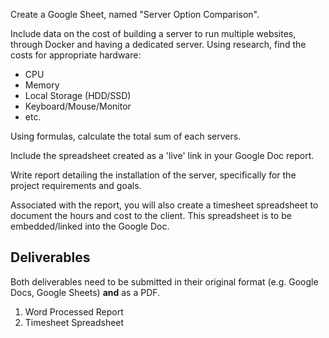 Create a Google Sheet, named "Server Option Comparison".

Include data on the cost of building a server to run multiple websites, through Docker and having a dedicated server. Using research, find the costs for appropriate hardware:
- CPU
- Memory
- Local Storage (HDD/SSD)
- Keyboard/Mouse/Monitor
- etc.

Using formulas, calculate the total sum of each servers.


Include the spreadsheet created as a 'live' link in your Google Doc report.

Write report detailing the installation of the server, specifically for the project requirements and goals. 

Associated with the report, you will also create a timesheet spreadsheet to document the hours and cost to the client. This spreadsheet is to be embedded/linked into the Google Doc.

## Deliverables

Both deliverables need to be submitted in their original format (e.g. Google Docs, Google Sheets) **and** as a PDF.

1. Word Processed Report
2. Timesheet Spreadsheet